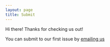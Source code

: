 ```yaml
---
layout: page
title: Submit
---
```


Hi there! Thanks for checking us out! 

You can submit to our first issue by [emailing us](mailto:inferiorplanetsjournal@gmail.com)
